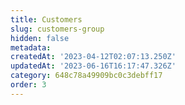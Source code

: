 ```yaml
---
title: Customers
slug: customers-group
hidden: false
metadata: 
createdAt: '2023-04-12T02:07:13.250Z'
updatedAt: '2023-06-16T16:17:47.326Z'
category: 648c78a49909bc0c3debff17
order: 3
---
```

